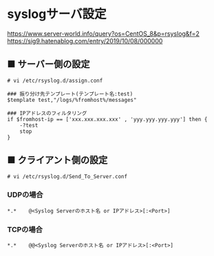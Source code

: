 # syslogサーバ設定
https://www.server-world.info/query?os=CentOS_8&p=rsyslog&f=2  
https://sig9.hatenablog.com/entry/2019/10/08/000000
## ■ サーバー側の設定
```
# vi /etc/rsyslog.d/assign.conf
```
```
### 振り分け先テンプレート(テンプレート名:test)
$template test,"/logs/%fromhost%/messages"

### IPアドレスのフィルタリング
if $fromhost-ip == ['xxx.xxx.xxx.xxx' , 'yyy.yyy.yyy.yyy'] then {
    -?test
    stop
}
```
## ■ クライアント側の設定
```
# vi /etc/rsyslog.d/Send_To_Server.conf
```
### UDPの場合
```
*.*    @<Syslog Serverのホスト名 or IPアドレス>[:<Port>]
```
### TCPの場合
```
*.*    @@<Syslog Serverのホスト名 or IPアドレス>[:<Port>]
```
